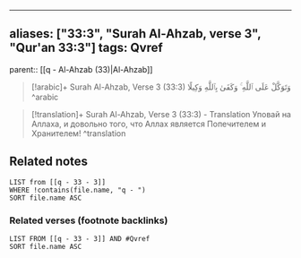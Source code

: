 
---
aliases: ["33:3", "Surah Al-Ahzab, verse 3", "Qur'an 33:3"]
tags: Qvref
---

parent:: [[q - Al-Ahzab (33)|Al-Ahzab]]

> [!arabic]+ Surah Al-Ahzab, Verse 3 (33:3)
> <span class="quran-arabic">وَتَوَكَّلْ عَلَى ٱللَّهِ ۚ وَكَفَىٰ بِٱللَّهِ وَكِيلًا</span>
^arabic

> [!translation]+ Surah Al-Ahzab, Verse 3 (33:3) - Translation
> Уповай на Аллаха, и довольно того, что Аллах является Попечителем и Хранителем!
^translation



## Related notes
```dataview
LIST from [[q - 33 - 3]]
WHERE !contains(file.name, "q - ")
SORT file.name ASC
```

### Related verses (footnote backlinks)
```dataview
LIST FROM [[q - 33 - 3]] AND #Qvref
SORT file.name ASC
```

